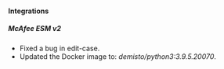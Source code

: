 
#### Integrations
##### McAfee ESM v2
- Fixed a bug in edit-case.
- Updated the Docker image to: *demisto/python3:3.9.5.20070*.
